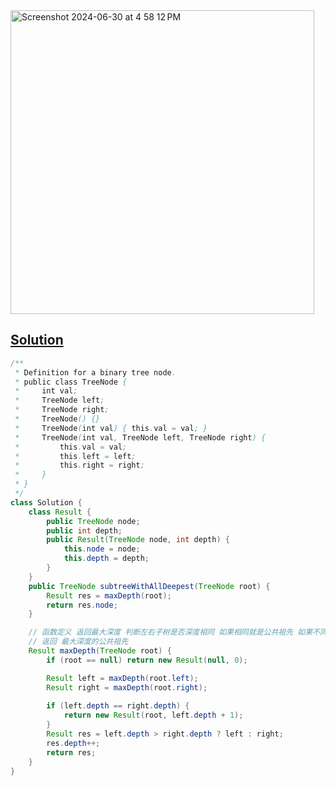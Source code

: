 <img width="486" alt="Screenshot 2024-06-30 at 4 58 12 PM" src="https://github.com/kkkkevx/DSA2/assets/108632304/6a5aa8e2-6f34-42ea-bb40-c1690de54910">

## [Solution](https://leetcode.cn/problems/smallest-subtree-with-all-the-deepest-nodes/description/)

```java
/**
 * Definition for a binary tree node.
 * public class TreeNode {
 *     int val;
 *     TreeNode left;
 *     TreeNode right;
 *     TreeNode() {}
 *     TreeNode(int val) { this.val = val; }
 *     TreeNode(int val, TreeNode left, TreeNode right) {
 *         this.val = val;
 *         this.left = left;
 *         this.right = right;
 *     }
 * }
 */
class Solution {
    class Result {
        public TreeNode node;
        public int depth;
        public Result(TreeNode node, int depth) {
            this.node = node;
            this.depth = depth;
        }
    }
    public TreeNode subtreeWithAllDeepest(TreeNode root) {
        Result res = maxDepth(root);
        return res.node;
    }

    // 函数定义 返回最大深度 判断左右子树是否深度相同 如果相同就是公共祖先 如果不同就说明祖先在深的返回值
    // 返回 最大深度的公共祖先
    Result maxDepth(TreeNode root) {
        if (root == null) return new Result(null, 0);

        Result left = maxDepth(root.left);
        Result right = maxDepth(root.right);
    
        if (left.depth == right.depth) {
            return new Result(root, left.depth + 1);
        }
        Result res = left.depth > right.depth ? left : right;
        res.depth++;
        return res;
    }
}
```
